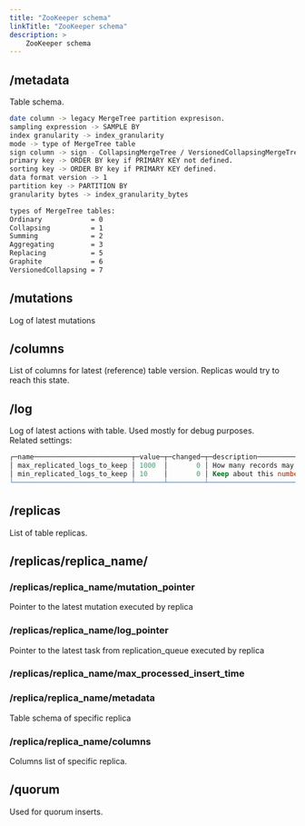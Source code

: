 ```yaml
---
title: "ZooKeeper schema"
linkTitle: "ZooKeeper schema"
description: >
    ZooKeeper schema
---
```


## /metadata

Table schema.

```bash
date column -> legacy MergeTree partition expresison.
sampling expression -> SAMPLE BY
index granularity -> index_granularity
mode -> type of MergeTree table
sign column -> sign - CollapsingMergeTree / VersionedCollapsingMergeTree
primary key -> ORDER BY key if PRIMARY KEY not defined.
sorting key -> ORDER BY key if PRIMARY KEY defined.
data format version -> 1 
partition key -> PARTITION BY
granularity bytes -> index_granularity_bytes

types of MergeTree tables:
Ordinary            = 0
Collapsing          = 1
Summing             = 2
Aggregating         = 3
Replacing           = 5
Graphite            = 6
VersionedCollapsing = 7
```

## /mutations

Log of latest mutations

## /columns

List of columns for latest \(reference\) table version. Replicas would try to reach this state.

## /log

Log of latest actions with table. Used mostly for debug purposes.  
Related settings:

```sql
┌─name────────────────────────┬─value─┬─changed─┬─description────────────────────────────────────────────────────────────────────────────────────────────────────────────────────────────────────────────────────────────────┬─type───┐
│ max_replicated_logs_to_keep │ 1000  │       0 │ How many records may be in log, if there is inactive replica. Inactive replica becomes lost when when this number exceed.                                                  │ UInt64 │
│ min_replicated_logs_to_keep │ 10    │       0 │ Keep about this number of last records in ZooKeeper log, even if they are obsolete. It doesn't affect work of tables: used only to diagnose ZooKeeper log before cleaning. │ UInt64 │
└─────────────────────────────┴───────┴─────────┴────────────────────────────────────────────────────────────────────────────────────────────────────────────────────────────────────────────────────────────────────────────┴────────┘
```

## /replicas

List of table replicas.

## /replicas/replica\_name/

### /replicas/replica\_name/mutation\_pointer

Pointer to the latest mutation executed by replica

### /replicas/replica\_name/log\_pointer

Pointer to the latest task from replication\_queue executed by replica

### /replicas/replica\_name/max\_processed\_insert\_time

### /replica/replica\_name/metadata

Table schema of specific replica

### /replica/replica\_name/columns

Columns list of specific replica.

## /quorum

Used for quorum inserts.

